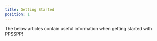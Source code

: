 ```yaml
---
title: Getting Started
position: 1
---
```

The below articles contain useful information when getting started with PPSSPP!
